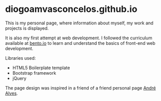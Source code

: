 # diogoamvasconcelos.github.io
This is my personal page, where information about myself, my work and projects is displayed.

It is also my first attempt at web development. I followed the curriculum available at [bento.io](https://www.bento.io/tracks) to learn and understand the basics of front-end web development.

Libraries used:
* HTML5 Boilerplate template
* Bootstrap framework
* jQuery

The page design was inspired in a friend of a friend personal page [André Alves](http://anpa.github.io/).
